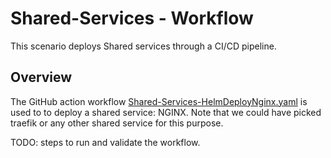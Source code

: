 # Shared-Services - Workflow

This scenario deploys Shared services through a CI/CD pipeline.


## Overview

The GitHub action workflow [Shared-Services-HelmDeployNginx.yaml](../.github/workflows/Shared-Services-HelmDeployNginx.yaml) is used to to deploy a shared service: NGINX. Note that we could have picked traefik or any other shared service for this purpose.


TODO: steps to run and validate the workflow.